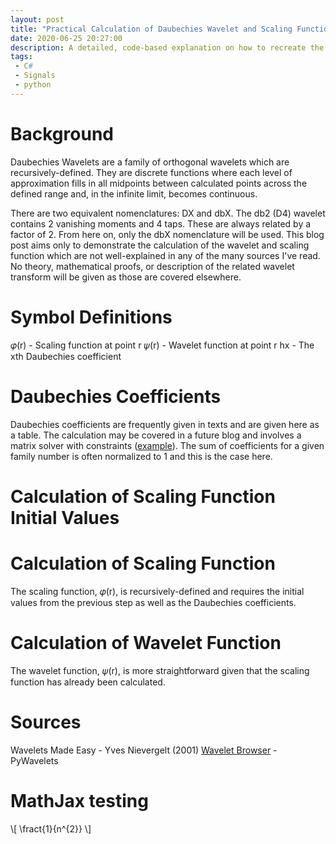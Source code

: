 ```yaml
---
layout: post
title: "Practical Calculation of Daubechies Wavelet and Scaling Functions"
date: 2020-06-25 20:27:00
description: A detailed, code-based explanation on how to recreate the frequently shown graphs of Daubechies Wavelets without wavelet library methods
tags:
 - C#
 - Signals
 - python
---
```


# Background
Daubechies Wavelets are a family of orthogonal wavelets which are recursively-defined. They are discrete functions where each level of approximation fills in all midpoints between calculated points across the defined range and, in the infinite limit, becomes continuous.

There are two equivalent nomenclatures: DX and dbX. The db2 (D4) wavelet contains 2 vanishing moments and 4 taps. These are always related by a factor of 2. From here on, only the dbX nomenclature will be used. This blog post aims only to demonstrate the calculation of the wavelet and scaling function which are not well-explained in any of the many sources I've read. No theory, mathematical proofs, or description of the related wavelet transform will be given as those are covered elsewhere.

# Symbol Definitions
𝜑(r) - Scaling function at point r
𝜓(r) - Wavelet function at point r
hx - The xth Daubechies coefficient

# Daubechies Coefficients
Daubechies coefficients are frequently given in texts and are given here as a table. The calculation may be covered in a future blog and involves a matrix solver with constraints ([example](https://simple.wikipedia.org/wiki/Daubechies_wavelet)). The sum of coefficients for a given family number is often normalized to 1 and this is the case here.

# Calculation of Scaling Function Initial Values



# Calculation of Scaling Function
The scaling function, 𝜑(r), is recursively-defined and requires the initial values from the previous step as well as the Daubechies coefficients.



# Calculation of Wavelet Function
The wavelet function, 𝜓(r), is more straightforward given that the scaling function has already been calculated.

# Sources
Wavelets Made Easy - Yves Nievergelt (2001)
[Wavelet Browser](http://wavelets.pybytes.com/wavelet/db2/) - PyWavelets

# MathJax testing
\\[ \fract{1}{n^{2}} \\]